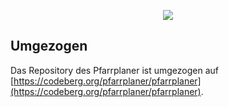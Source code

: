<p align="center"><img src="https://www.pfarrplaner.de/img/logo/pfarrplaner.png"></p>


## Umgezogen
Das Repository des Pfarrplaner ist umgezogen auf [https://codeberg.org/pfarrplaner/pfarrplaner](https://codeberg.org/pfarrplaner/pfarrplaner).